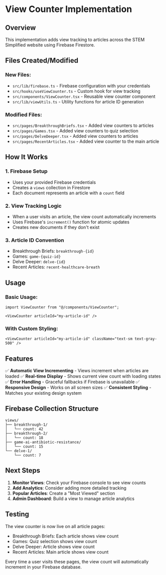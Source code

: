 # View Counter Implementation

## Overview
This implementation adds view tracking to articles across the STEM Simplified website using Firebase Firestore.

## Files Created/Modified

### New Files:
- `src/lib/firebase.ts` - Firebase configuration with your credentials
- `src/hooks/useViewCounter.ts` - Custom hook for view tracking
- `src/components/ViewCounter.tsx` - Reusable view counter component
- `src/lib/viewUtils.ts` - Utility functions for article ID generation

### Modified Files:
- `src/pages/BreakthroughBriefs.tsx` - Added view counters to articles
- `src/pages/Games.tsx` - Added view counters to quiz selection
- `src/pages/DelveDeeper.tsx` - Added view counters to articles
- `src/pages/RecentArticles.tsx` - Added view counter to the main article

## How It Works

### 1. Firebase Setup
- Uses your provided Firebase credentials
- Creates a `views` collection in Firestore
- Each document represents an article with a `count` field

### 2. View Tracking Logic
- When a user visits an article, the view count automatically increments
- Uses Firebase's `increment()` function for atomic updates
- Creates new documents if they don't exist

### 3. Article ID Convention
- Breakthrough Briefs: `breakthrough-{id}`
- Games: `game-{quiz-id}`
- Delve Deeper: `delve-{id}`
- Recent Articles: `recent-healthcare-breath`

## Usage

### Basic Usage:
```tsx
import ViewCounter from "@/components/ViewCounter";

<ViewCounter articleId="my-article-id" />
```

### With Custom Styling:
```tsx
<ViewCounter articleId="my-article-id" className="text-sm text-gray-500" />
```

## Features

✅ **Automatic View Incrementing** - Views increment when articles are loaded
✅ **Real-time Display** - Shows current view count with loading states
✅ **Error Handling** - Graceful fallbacks if Firebase is unavailable
✅ **Responsive Design** - Works on all screen sizes
✅ **Consistent Styling** - Matches your existing design system

## Firebase Collection Structure

```
views/
├── breakthrough-1/
│   └── count: 42
├── breakthrough-2/
│   └── count: 18
├── game-ai-antibiotic-resistance/
│   └── count: 15
└── delve-1/
    └── count: 7
```

## Next Steps

1. **Monitor Views**: Check your Firebase console to see view counts
2. **Add Analytics**: Consider adding more detailed tracking
3. **Popular Articles**: Create a "Most Viewed" section
4. **Admin Dashboard**: Build a view to manage article analytics

## Testing

The view counter is now live on all article pages:
- Breakthrough Briefs: Each article shows view count
- Games: Quiz selection shows view count
- Delve Deeper: Article shows view count
- Recent Articles: Main article shows view count

Every time a user visits these pages, the view count will automatically increment in your Firebase database. 